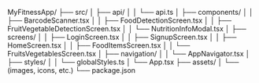 MyFitnessApp/
├── src/
│   ├── api/
│   │   └── api.ts
│   ├── components/
│   │   ├── BarcodeScanner.tsx
│   │   ├── FoodDetectionScreen.tsx
│   │   ├── FruitVegetableDetectionScreen.tsx
│   │   └── NutritionInfoModal.tsx
│   ├── screens/
│   │   ├── LoginScreen.tsx
│   │   ├── SignupScreen.tsx
│   │   ├── HomeScreen.tsx
│   │   ├── FoodItemsScreen.tsx
│   │   └── FruitsVegetablesScreen.tsx
│   ├── navigation/
│   │   └── AppNavigator.tsx
│   ├── styles/
│   │   └── globalStyles.ts
│   └── App.tsx
├── assets/
│   └── (images, icons, etc.)
└── package.json